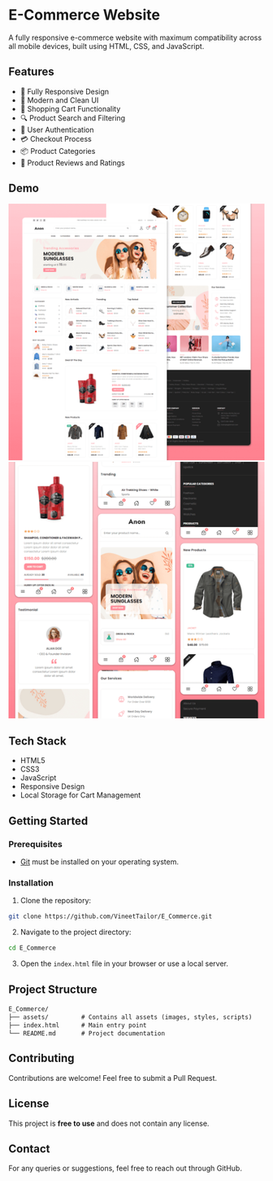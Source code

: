 # E-Commerce Website

A fully responsive e-commerce website with maximum compatibility across all mobile devices, built using HTML, CSS, and JavaScript.

## Features

- 📱 Fully Responsive Design
- 🎨 Modern and Clean UI
- 🛒 Shopping Cart Functionality
- 🔍 Product Search and Filtering
- 👤 User Authentication
- 💳 Checkout Process
- 📦 Product Categories
- 🌟 Product Reviews and Ratings

## Demo

![Desktop Demo](./website-demo-image/desktop.png "Desktop Demo")
![Mobile Demo](./website-demo-image/mobile.png "Mobile Demo")

## Tech Stack

- HTML5
- CSS3
- JavaScript
- Responsive Design
- Local Storage for Cart Management

## Getting Started

### Prerequisites

* [Git](https://git-scm.com/downloads "Download Git") must be installed on your operating system.

### Installation

1. Clone the repository:
```bash
git clone https://github.com/VineetTailor/E_Commerce.git
```

2. Navigate to the project directory:
```bash
cd E_Commerce
```

3. Open the `index.html` file in your browser or use a local server.

## Project Structure

```
E_Commerce/
├── assets/         # Contains all assets (images, styles, scripts)
├── index.html      # Main entry point
└── README.md       # Project documentation
```

## Contributing

Contributions are welcome! Feel free to submit a Pull Request.

## License

This project is **free to use** and does not contain any license.

## Contact

For any queries or suggestions, feel free to reach out through GitHub.
